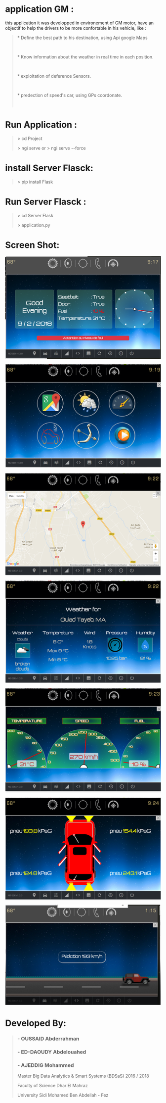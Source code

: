 <h1>application GM : </h1>

this application it was developped in environement of GM motor, have an objectif to help the drivers to be more confortable in his vehicle, like : </br>


> <p> * Define the best path to his destination, using Api google Maps</p><br>
> <p> * Know information about the weather in real time in each position.</p> <br>
> <p> * exploitation of deference Sensors.</p><br>
> <p> * predection of speed's car, using GPs coordonate.</p><br>

# Run Application :

> <p>> cd Project</p> 
> <p>> ngi serve or > ngi serve --force</p>

# install Server Flasck:

> <p>> pip install Flask</p>

# Run Server Flasck :

> <p>> cd Server Flask</p>
> <p>> application.py</p>

# Screen Shot:

<img src="https://github.com/OussMan/app/blob/ouss/Screenshots/Accueil.png"/><br>

<img src="https://github.com/OussMan/app/blob/ouss/Screenshots/Menu.png"/><br>

<img src="https://github.com/OussMan/app/blob/ouss/Screenshots/Map.png"/><br>

<img src="https://github.com/OussMan/app/blob/ouss/Screenshots/Weather.png"/><br>

<img src="https://github.com/OussMan/app/blob/ouss/Screenshots/Speed.png"/><br>

<img src="https://github.com/OussMan/app/blob/ouss/Screenshots/Car.png"/><br>

<img src="https://github.com/OussMan/app/blob/ouss/Screenshots/Predection.png"/><br>

# Developed By:
> <p> <h3>- OUSSAID Abderrahman</h3> </p>
> <p> <h3>- ED-DAOUDY Abdelouahed</h3><p/>
> <p> <h3>- AJEDDIG Mohammed </h3></p>
> <p>Master Big Data Analytics & Smart Systems (BDSaS) 2016 / 2018</p>
> <p>Faculty of Science Dhar El Mahraz</p>
> <p>University Sidi Mohamed Ben Abdellah - Fez</p>
